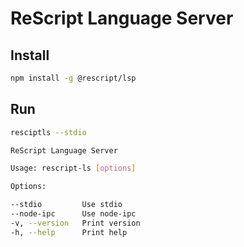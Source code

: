 # ReScript Language Server

## Install

```sh
npm install -g @rescript/lsp
```

## Run

```sh
resciptls --stdio
```

```sh
ReScript Language Server

Usage: rescript-ls [options]

Options:

--stdio         Use stdio
--node-ipc      Use node-ipc
-v, --version   Print version
-h, --help      Print help
```
